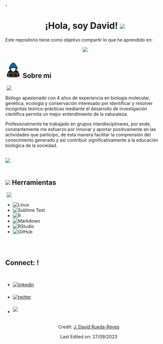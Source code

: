 -<h1 align="center"><b>¡Hola, soy David! </b> <img src="https://cdn.pixabay.com/photo/2015/02/28/00/52/colombia-653002_1280.png" width="18"></h1>
<!--  --> Este repositorio tiene como objetivo compartir lo que he aprendido en:
<p align="center">
  <a href="https://github.com/DenverCoder1/readme-typing-svg"><img src="https://readme-typing-svg.herokuapp.com?font=Time+New+Roman&color=cyan&size=25&center=true&vCenter=true&width=600&height=100&lines=Biología;Genética;Genomica;Ecología;Conservación;Bioinformatica"></a>
</p>

## <picture><img src = "https://github.com/0xAbdulKhalid/0xAbdulKhalid/raw/main/assets/mdImages/about_me.gif" width = 50px></picture> **Sobre mi**  
<picture><img align="right" src="https://scitechdaily.com/images/Genetic-Sequencing-Concept.gif" width = 500px></picture>

<br>

Biólogo apasionado con 4 años de experiencia en biología molecular, genética, ecología y conservación interesado por identificar y resolver incógnitas teórico-prácticas mediante el desarrollo de investigación científica permita un mejor entendimiento de la naturaleza. 

Profesionalmente he trabajado en grupos interdisciplinares, por ende, constantemente me esfuerzo por innovar y aportar positivamente en las actividades que participo, de esta manera facilitar la comprensión del conocimiento generado y así contribuir significativamente a la educación biológica de la sociedad.
<br><br>

<img src="https://user-images.githubusercontent.com/73097560/115834477-dbab4500-a447-11eb-908a-139a6edaec5c.gif"><br><br>

## <img src="https://media2.giphy.com/media/QssGEmpkyEOhBCb7e1/giphy.gif?cid=ecf05e47a0n3gi1bfqntqmob8g9aid1oyj2wr3ds3mg700bl&rid=giphy.gif" width ="25"><b> Herramientas </b>
<picture><img align="right" src="https://64.media.tumblr.com/3538b9ac0696bc8919d1e7f14169021a/tumblr_n1j5djFPgB1sjwwzso1_500.gif" width = 500px></picture>

<br>

<p align="center">

  -
    ![Linux](https://img.shields.io/badge/Linux-FCC624?style=for-the-badge&logo=linux&logoColor=black)
  -
    ![Sublime Text](https://img.shields.io/badge/sublime_text-%23575757.svg?style=for-the-badge&logo=sublime-text&logoColor=important)
  -
    ![R](https://img.shields.io/badge/r-%23276DC3.svg?style=for-the-badge&logo=r&logoColor=white)
  -
    ![Markdown](https://img.shields.io/badge/markdown-%23000000.svg?style=for-the-badge&logo=markdown&logoColor=white)
  -
    ![RStudio](https://img.shields.io/badge/RStudio-4285F4?style=for-the-badge&logo=rstudio&logoColor=white)
  -
    ![GitHub](https://img.shields.io/badge/github-%23121011.svg?style=for-the-badge&logo=github&logoColor=white)

<br><br>

## <b> Connect: !</b>
<br>
<div align='left'>

<ul>

<li>
<a href="https://www.linkedin.com/in/j-david-rueda-reyes-907396143/" target="_blank">
<img src="https://img.shields.io/badge/linkedin:  J. David Rueda Reyes-%2300acee.svg?color=405DE6&style=for-the-badge&logo=linkedin&logoColor=white" alt=linkedin style="margin-bottom: 5px;"/>
</a>
</li>

<br>

<li>
<a href="https://twitter.com/DavidRuedaReye1" target="_blank">
<img src="https://img.shields.io/badge/twitter:  J. David R.-%2300acee.svg?color=1DA1F2&style=for-the-badge&logo=twitter&logoColor=white" alt=twitter style="margin-bottom: 5px;"/>
</a>
</li>

<br>

<li>
<a href="mailto:bio.jedar@gmail.com" target="_blank">
<img src="https://img.shields.io/badge/gmail:  bio.jedar-%23EA4335.svg?style=for-the-badge&logo=gmail&logoColor=white" t=mail style="margin-bottom: 5px;" />
</a>
</li>

<div align='center'>
<br>

Credit: [J. David Rueda-Reyes](https://github.com/JDavidRuedaR)

Last Edited on: 27/09/2023
